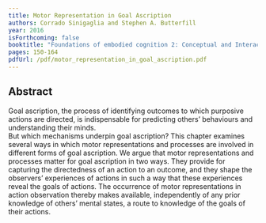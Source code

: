```yaml
---
title: Motor Representation in Goal Ascription
authors: Corrado Sinigaglia and Stephen A. Butterfill
year: 2016
isForthcoming: false
booktitle: "Foundations of embodied cognition 2: Conceptual and Interactive Embodiment"
pages: 150-164
pdfUrl: /pdf/motor_representation_in_goal_ascription.pdf
---
```


## Abstract

Goal ascription, the process of identifying outcomes to which purposive actions are directed, is indispensable for predicting others’ behaviours and understanding their minds.  
But which mechanisms underpin goal ascription?
This chapter examines several ways in which motor representations and processes are involved in different forms of goal ascription.
We argue that motor representations and processes matter for goal ascription in two ways.
They provide for capturing the directedness of an action to an outcome, and they shape the observers’ experiences of actions in such a way that these experiences reveal the goals of actions.
The occurrence of motor representations in action observation thereby makes available, independently of any prior knowledge of others’ mental states, a route to knowledge of the goals of their actions.


